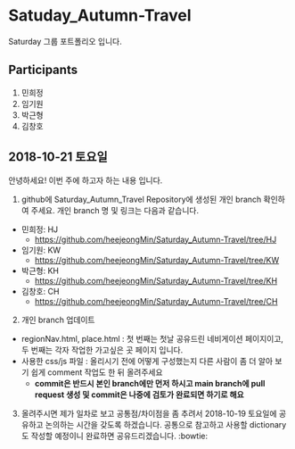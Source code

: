 # Satuday_Autumn-Travel
  Saturday 그룹 포트폴리오 입니다. 
## Participants
  1. 민희정
  2. 임기원
  3. 박근형
  4. 김창호
  
## 2018-10-21 토요일
안녕하세요! 이번 주에 하고자 하는 내용 입니다. 
1. github에 Saturday_Autumn_Travel Repository에 생성된 개인 branch 확인하여 주세요. 개인 branch 명 및 링크는 다음과 같습니다. 
  - 민희정: HJ
    - https://github.com/heejeongMin/Saturday_Autumn-Travel/tree/HJ
  - 임기원: KW
    - https://github.com/heejeongMin/Saturday_Autumn-Travel/tree/KW
  - 박근형: KH
    - https://github.com/heejeongMin/Saturday_Autumn-Travel/tree/KH
  - 김창호: CH
    - https://github.com/heejeongMin/Saturday_Autumn-Travel/tree/CH
2. 개인 branch 업데이트
  - regionNav.html, place.html 
    : 첫 번째는 첫날 공유드린 네비게이션 페이지이고, 두 번째는 각자 작업한 가고싶은 곳 페이지 입니다. 
  - 사용한 css/js 파일 
    : 올리시기 전에 어떻게 구성했는지 다른 사람이 좀 더 알아 보기 쉽게 comment 작업도 한 뒤 올려주세요
    - **commit은 반드시 본인 branch에만 먼저 하시고 main branch에 pull request 생성 및 commit은 나중에 검토가 완료되면 하기로 해요**
3. 올려주시면 제가 일차로 보고 공통점/차이점을 좀 추려서 2018-10-19 토요일에 공유하고 논의하는 시간을 갖도록 하겠습니다. 공통으로 참고하고 사용할 dictionary도 작성할 예정이니 완료하면 공유드리겠습니다. :bowtie:
